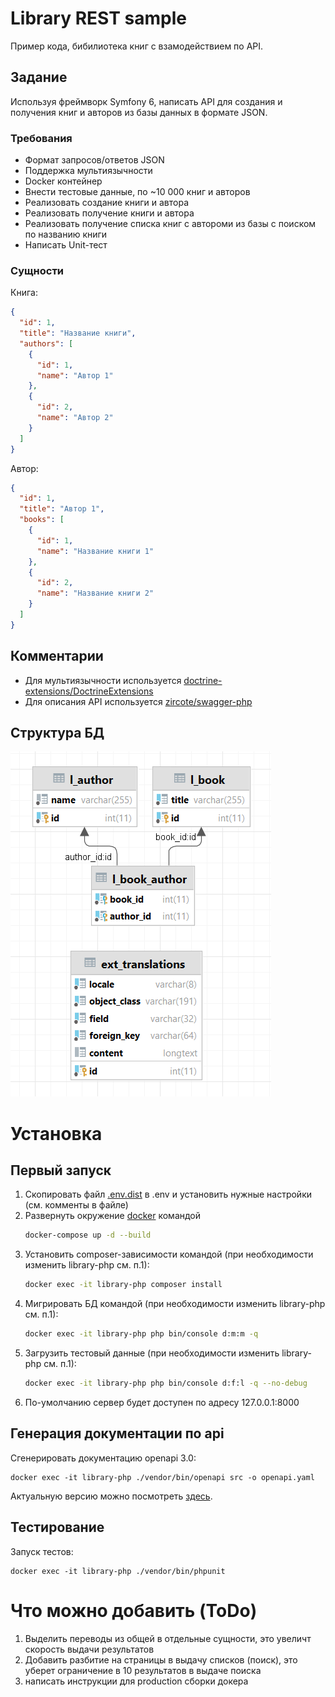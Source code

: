 # Library REST sample
Пример кода, бибилиотека книг с взамодействием по API.

## Задание
Используя фреймворк Symfony 6, написать API для создания и получения книг и авторов из базы данных в формате JSON.

### Требования
- Формат запросов/ответов JSON
- Поддержка мультиязычности
- Docker контейнер
- Внести тестовые данные, по ~10 000 книг и авторов
- Реализовать создание книги и автора
- Реализовать получение книги и автора
- Реализовать получение списка книг с автороми из базы c поиском по названию книги
- Написать Unit-тест

### Сущности
Книга:
```json
{
  "id": 1,
  "title": "Название книги",
  "authors": [
    {
      "id": 1,
      "name": "Автор 1"
    },
    {
      "id": 2,
      "name": "Автор 2"
    }
  ]
}
```

Автор:
```json
{
  "id": 1,
  "title": "Автор 1",
  "books": [
    {
      "id": 1,
      "name": "Название книги 1"
    },
    {
      "id": 2,
      "name": "Название книги 2"
    }
  ]
}
```

## Комментарии
- Для мультиязычности
  используется [doctrine-extensions/DoctrineExtensions](https://github.com/doctrine-extensions/DoctrineExtensions)
- Для описания API используется [zircote/swagger-php](https://github.com/zircote/swagger-php)

## Структура БД
![database](./docs/images/db.png)

# Установка
## Первый запуск
1. Скопировать файл [.env.dist](./.env.dist) в .env и установить нужные настройки (см. комменты в файле)
2. Развернуть окружение [docker](https://www.docker.com/) командой
    ```bash
    docker-compose up -d --build
    ```
3. Установить composer-зависимости командой (при необходимости изменить library-php см. п.1):
     ```bash
     docker exec -it library-php composer install
     ```
4. Мигрировать БД командой (при необходимости изменить library-php см. п.1):
     ```bash
     docker exec -it library-php php bin/console d:m:m -q
     ```
5. Загрузить тестовый данные (при необходимости изменить library-php см. п.1):
     ```bash
     docker exec -it library-php php bin/console d:f:l -q --no-debug
     ```
6. По-умолчанию сервер будет доступен по адресу 127.0.0.1:8000

## Генерация документации по api
Сгенерировать документацию openapi 3.0:
```shell
docker exec -it library-php ./vendor/bin/openapi src -o openapi.yaml
```
Актуальную версию можно посмотреть [здесь](./docs/openapi.yaml).

## Тестирование
Запуск тестов:
```shell
docker exec -it library-php ./vendor/bin/phpunit
```

# Что можно добавить (ToDo)
1. Выделить переводы из общей в отдельные сущности, это увеличт скорость выдачи результатов
2. Добавить разбитие на страницы в выдачу списков (поиск), это уберет ограничение в 10 результатов в выдаче поиска
3. написать инструкции для production сборки докера
